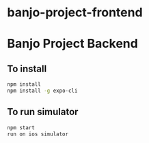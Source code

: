 # banjo-project-frontend

# Banjo Project Backend

## To install

```bash
npm install
npm install -g expo-cli

```

## To run simulator

```bash
npm start
run on ios simulator
```
